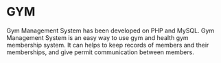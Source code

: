 # GYM
Gym Management System has been developed on PHP and MySQL. Gym Management System is an easy way to use gym and health gym membership system. It can helps to keep records of members and their memberships, and give permit communication between members.
